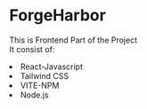 # ForgeHarbor
This is Frontend Part of the Project\
It consist of: <li>React-Javascript
               <li>Tailwind CSS
               <li>VITE-NPM
               <li>Node.js
